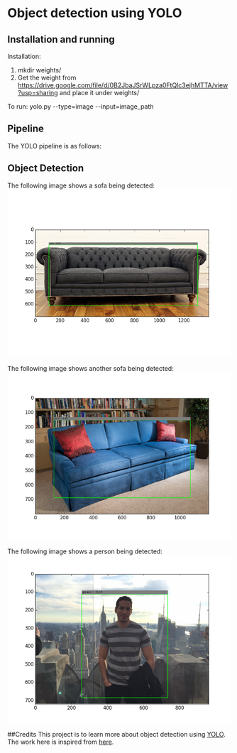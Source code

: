Object detection using YOLO
===

## Installation and running
Installation:

1. mkdir weights/
2. Get the weight from https://drive.google.com/file/d/0B2JbaJSrWLpza0FtQlc3ejhMTTA/view?usp=sharing and place it under weights/

To run: yolo.py --type=image --input=image_path


## Pipeline
The YOLO pipeline is as follows:

## Object Detection
The following image shows a sofa being detected:
![Sofa](output_images/sofa1.png)

The following image shows another sofa being detected:
![Sofa](output_images/sofa2.png)

The following image shows a person being detected:
![Person](output_images/person.png)


##Credits
This project is to learn more about object detection using [YOLO](https://ai2-website.s3.amazonaws.com/publications/YOLO.pdf).
The work here is inspired from [here](https://github.com/gliese581gg/YOLO_tensorflow).
